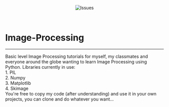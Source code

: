 <p align=center><img src="https://img.shields.io/github/issues/MastProTech/Image-Processing?color=green&logo=GitHub&logoColor=white&style=flat-square" alt="Issues"></p></br>
<h1> Image-Processing</h1>
<hr>
Basic level Image Processing tutorials for myself, my classmates and everyone around the globe wanting to learn Image Processing using Python.
Libraries currently in use:
<br>1. PIL
<br>2. Numpy
<br>3. Matplotlib
<br>4. Skimage
<br>You're free to copy my code (after understanding) and use it in your own projects, you can clone and do whatever you want...
